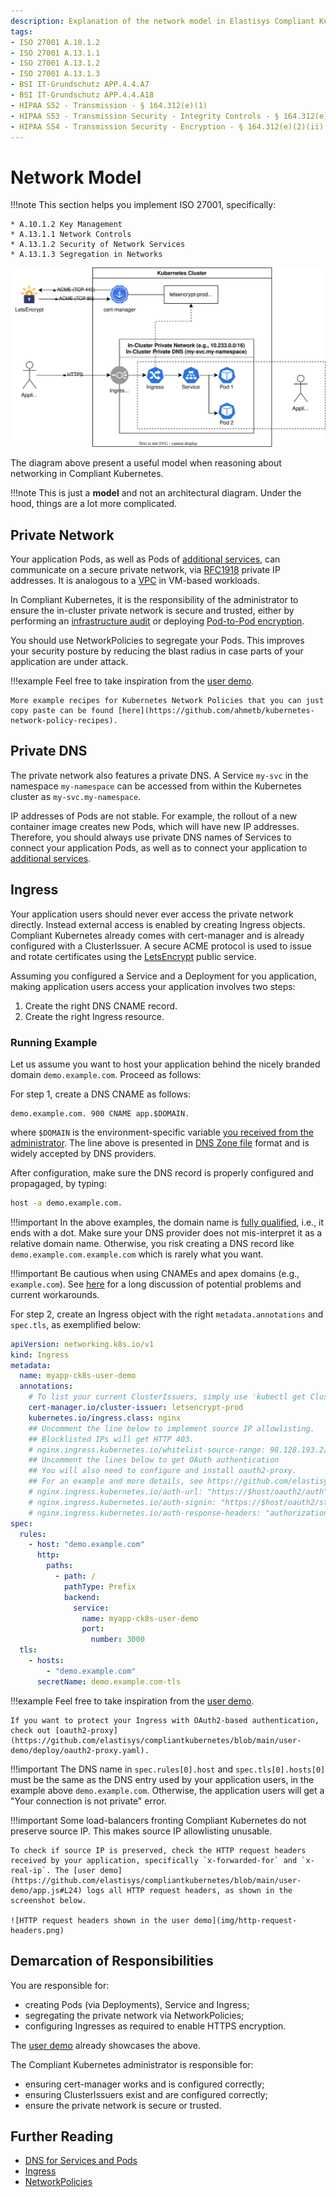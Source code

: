 ```yaml
---
description: Explanation of the network model in Elastisys Compliant Kubernetes, the security-focused kubernetes distribution.
tags:
- ISO 27001 A.10.1.2
- ISO 27001 A.13.1.1
- ISO 27001 A.13.1.2
- ISO 27001 A.13.1.3
- BSI IT-Grundschutz APP.4.4.A7
- BSI IT-Grundschutz APP.4.4.A18
- HIPAA S52 - Transmission - § 164.312(e)(1)
- HIPAA S53 - Transmission Security - Integrity Controls - § 164.312(e)(2)(i)
- HIPAA S54 - Transmission Security - Encryption - § 164.312(e)(2)(ii)
---
```


Network Model
=============

!!!note
    This section helps you implement ISO 27001, specifically:

    * A.10.1.2 Key Management
    * A.13.1.1 Network Controls
    * A.13.1.2 Security of Network Services
    * A.13.1.3 Segregation in Networks

![Compliant Kubernetes Network Model](img/network-model.drawio.svg)

The diagram above present a useful model when reasoning about networking in Compliant Kubernetes.

!!!note
    This is just a **model** and not an architectural diagram. Under the hood, things are a lot more complicated.

## Private Network

Your application Pods, as well as Pods of [additional services](/compliantkubernetes/user-guide/additional-services/), can communicate on a secure private network, via [RFC1918](https://datatracker.ietf.org/doc/html/rfc1918) private IP addresses. It is analogous to a [VPC](https://en.wikipedia.org/wiki/Virtual_private_cloud) in VM-based workloads.

In Compliant Kubernetes, it is the responsibility of the administrator to ensure the in-cluster private network is secure and trusted, either by performing an [infrastructure audit](/compliantkubernetes/operator-manual/provider-audit/) or deploying [Pod-to-Pod encryption](https://elastisys.com/redundancy-across-data-centers-with-kubernetes-wireguard-and-rook/).

You should use NetworkPolicies to segregate your Pods. This improves your security posture by reducing the blast radius in case parts of your application are under attack.

!!!example
    Feel free to take inspiration from the [user demo](https://github.com/elastisys/compliantkubernetes/blob/main/user-demo/deploy/ck8s-user-demo/templates/networkpolicy.yaml).

    More example recipes for Kubernetes Network Policies that you can just copy paste can be found [here](https://github.com/ahmetb/kubernetes-network-policy-recipes).

## Private DNS

The private network also features a private DNS. A Service `my-svc` in the namespace `my-namespace` can be accessed from within the Kubernetes cluster as `my-svc.my-namespace`.

IP addresses of Pods are not stable. For example, the rollout of a new container image creates new Pods, which will have new IP addresses. Therefore, you should always use private DNS names of Services to connect your application Pods, as well as to connect your application to [additional services](/compliantkubernetes/user-guide/additional-services/).

## Ingress

Your application users should never ever access the private network directly. Instead external access is enabled by creating Ingress objects. Compliant Kubernetes already comes with cert-manager and is already configured with a ClusterIssuer. A secure ACME protocol is used to issue and rotate certificates using the [LetsEncrypt](https://letsencrypt.org/) public service.

Assuming you configured a Service and a Deployment for you application, making application users access your application involves two steps:

1. Create the right DNS CNAME record.
2. Create the right Ingress resource.

### Running Example

Let us assume you want to host your application behind the nicely branded domain `demo.example.com`. Proceed as follows:

For step 1, create a DNS CNAME as follows:

```
demo.example.com. 900 CNAME app.$DOMAIN.
```

where `$DOMAIN` is the environment-specific variable [you received from the administrator](https://elastisys.io/compliantkubernetes/user-guide/prepare/#access-your-web-portals). The line above is presented in [DNS Zone file](https://en.wikipedia.org/wiki/Zone_file) format and is widely accepted by DNS providers.

After configuration, make sure the DNS record is properly configured and propagaged, by typing:

```bash
host -a demo.example.com.
```

!!!important
    In the above examples, the domain name is [fully qualified](https://en.wikipedia.org/wiki/Fully_qualified_domain_name), i.e., it ends with a dot. Make sure your DNS provider does not mis-interpret it as a relative domain name. Otherwise, you risk creating a DNS record like `demo.example.com.example.com` which is rarely what you want.

!!!important
    Be cautious when using CNAMEs and apex domains (e.g., `example.com`). See [here](https://serverfault.com/questions/613829/why-cant-a-cname-record-be-used-at-the-apex-aka-root-of-a-domain) for a long discussion of potential problems and current workarounds.

For step 2, create an Ingress object with the right `metadata.annotations` and `spec.tls`, as exemplified below:

```yaml
apiVersion: networking.k8s.io/v1
kind: Ingress
metadata:
  name: myapp-ck8s-user-demo
  annotations:
    # To list your current ClusterIssuers, simply use 'kubectl get ClusterIssuers'.
    cert-manager.io/cluster-issuer: letsencrypt-prod
    kubernetes.io/ingress.class: nginx
    ## Uncomment the line below to implement source IP allowlisting.
    ## Blocklisted IPs will get HTTP 403.
    # nginx.ingress.kubernetes.io/whitelist-source-range: 98.128.193.2/32
    ## Uncomment the lines below to get OAuth authentication
    ## You will also need to configure and install oauth2-proxy.
    ## For an example and more details, see https://github.com/elastisys/compliantkubernetes/blob/main/user-demo/deploy/oauth2-proxy.yaml
    # nginx.ingress.kubernetes.io/auth-url: "https://$host/oauth2/auth"
    # nginx.ingress.kubernetes.io/auth-signin: "https://$host/oauth2/start?rd=$escaped_request_uri"
    # nginx.ingress.kubernetes.io/auth-response-headers: "authorization"
spec:
  rules:
    - host: "demo.example.com"
      http:
        paths:
          - path: /
            pathType: Prefix
            backend:
              service:
                name: myapp-ck8s-user-demo
                port:
                  number: 3000
  tls:
    - hosts:
        - "demo.example.com"
      secretName: demo.example.com-tls
```

!!!example
    Feel free to take inspiration from the [user demo](https://github.com/elastisys/compliantkubernetes/blob/main/user-demo/deploy/ck8s-user-demo/values.yaml#L34).

    If you want to protect your Ingress with OAuth2-based authentication, check out [oauth2-proxy](https://github.com/elastisys/compliantkubernetes/blob/main/user-demo/deploy/oauth2-proxy.yaml).

!!!important
    The DNS name in `spec.rules[0].host` and `spec.tls[0].hosts[0]` must be the same as the DNS entry used by your application users, in the example above `demo.example.com`. Otherwise, the application users will get a "Your connection is not private" error.

!!!important
    Some load-balancers fronting Compliant Kubernetes do not preserve source IP. This makes source IP allowlisting unusable.

    To check if source IP is preserved, check the HTTP request headers received by your application, specifically `x-forwarded-for` and `x-real-ip`. The [user demo](https://github.com/elastisys/compliantkubernetes/blob/main/user-demo/app.js#L24) logs all HTTP request headers, as shown in the screenshot below.

    ![HTTP request headers shown in the user demo](img/http-request-headers.png)

## Demarcation of Responsibilities

You are responsible for:

- creating Pods (via Deployments), Service and Ingress;
- segregating the private network via NetworkPolicies;
- configuring Ingresses as required to enable HTTPS encryption.

The [user demo](https://github.com/elastisys/compliantkubernetes/tree/main/user-demo/deploy/ck8s-user-demo) already showcases the above.

The Compliant Kubernetes administrator is responsible for:

- ensuring cert-manager works and is configured correctly;
- ensuring ClusterIssuers exist and are configured correctly;
- ensure the private network is secure or trusted.

## Further Reading

* [DNS for Services and Pods](https://kubernetes.io/docs/concepts/services-networking/dns-pod-service/)
* [Ingress](https://kubernetes.io/docs/concepts/services-networking/ingress/)
* [NetworkPolicies](https://kubernetes.io/docs/concepts/services-networking/network-policies/)
